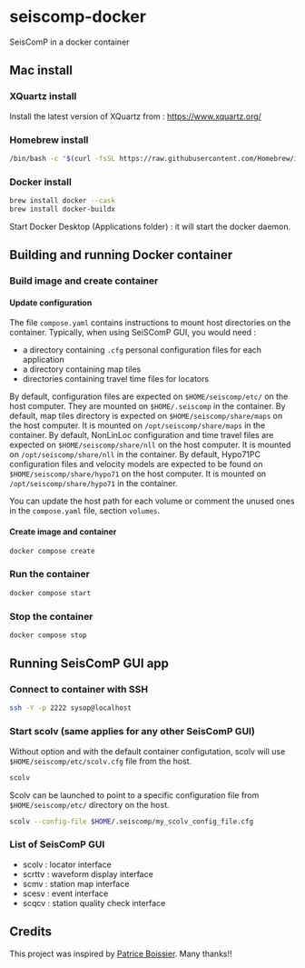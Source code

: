 # seiscomp-docker
SeisComP in a docker container

## Mac install

### XQuartz install

Install the latest version of XQuartz from : https://www.xquartz.org/

### Homebrew install

```bash
/bin/bash -c "$(curl -fsSL https://raw.githubusercontent.com/Homebrew/install/HEAD/install.sh)"
```

### Docker install

```bash
brew install docker --cask
brew install docker-buildx
```

Start Docker Desktop (Applications folder) : it will start the docker daemon.

## Building and running Docker container

### Build image and create container

#### Update configuration
The file `compose.yaml` contains instructions to mount host
directories on the container.
Typically, when using SeiSComP GUI, you would need :
 * a directory containing `.cfg` personal configuration files for each application
 * a directory containing map tiles
 * directories containing travel time files for locators

By default, configuration files are expected on `$HOME/seiscomp/etc/` on the host computer. They are mounted on `$HOME/.seiscomp` in the container.
By default, map tiles directory is expected on `$HOME/seiscomp/share/maps` on the host computer. It is mounted on `/opt/seiscomp/share/maps` in the container.
By default, NonLinLoc configuration and time travel files are expected on `$HOME/seiscomp/share/nll` on the host computer. It is mounted on `/opt/seiscomp/share/nll` in the container.
By default, Hypo71PC configuration files and velocity models are expected to be found on `$HOME/seiscomp/share/hypo71` on the host computer. It is mounted on `/opt/seiscomp/share/hypo71` in the container.

You can update the host path for each volume or comment the unused ones in the `compose.yaml` file, section `volumes`.

#### Create image and container

```bash
docker compose create
```

### Run the container

```bash
docker compose start
```

### Stop the container

```bash
docker compose stop
```

## Running SeisComP GUI app

### Connect to container with SSH

```bash
ssh -Y -p 2222 sysop@localhost
```
### Start scolv (same applies for any other SeisComP GUI)

Without option and with the default container configutation, scolv will use `$HOME/seiscomp/etc/scolv.cfg` file from the host.
```bash
scolv
```

Scolv can be launched to point to a specific configuration file from `$HOME/seiscomp/etc/` directory on the host.
```bash
scolv --config-file $HOME/.seiscomp/my_scolv_config_file.cfg
```

### List of SeisComP GUI
* scolv : locator interface
* scrttv : waveform display interface
* scmv : station map interface
* scesv : event interface
* scqcv : station quality check interface

## Credits

This project was inspired by [Patrice Boissier](https://github.com/PBoissier). Many thanks!!

